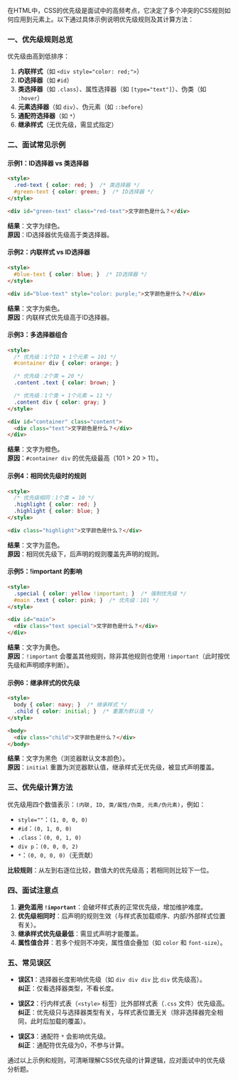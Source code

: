 在HTML中，CSS的优先级是面试中的高频考点，它决定了多个冲突的CSS规则如何应用到元素上。以下通过具体示例说明优先级规则及其计算方法：


### **一、优先级规则总览**
优先级由高到低排序：
1. **内联样式**（如 `<div style="color: red;">`）
2. **ID选择器**（如 `#id`）
3. **类选择器**（如 `.class`）、属性选择器（如 `[type="text"]`）、伪类（如 `:hover`）
4. **元素选择器**（如 `div`）、伪元素（如 `::before`）
5. **通配符选择器**（如 `*`）
6. **继承样式**（无优先级，需显式指定）


### **二、面试常见示例**

#### **示例1：ID选择器 vs 类选择器**
```html
<style>
  .red-text { color: red; }  /* 类选择器 */
  #green-text { color: green; }  /* ID选择器 */
</style>

<div id="green-text" class="red-text">文字颜色是什么？</div>
```
**结果**：文字为绿色。  
**原因**：ID选择器优先级高于类选择器。


#### **示例2：内联样式 vs ID选择器**
```html
<style>
  #blue-text { color: blue; }  /* ID选择器 */
</style>

<div id="blue-text" style="color: purple;">文字颜色是什么？</div>
```
**结果**：文字为紫色。  
**原因**：内联样式优先级高于ID选择器。


#### **示例3：多选择器组合**
```html
<style>
  /* 优先级：1个ID + 1个元素 = 101 */
  #container div { color: orange; }

  /* 优先级：2个类 = 20 */
  .content .text { color: brown; }

  /* 优先级：1个类 + 1个元素 = 11 */
  .content div { color: gray; }
</style>

<div id="container" class="content">
  <div class="text">文字颜色是什么？</div>
</div>
```
**结果**：文字为橙色。  
**原因**：`#container div` 的优先级最高（101 > 20 > 11）。


#### **示例4：相同优先级时的规则**
```html
<style>
  /* 优先级相同：1个类 = 10 */
  .highlight { color: red; }
  .highlight { color: blue; }
</style>

<div class="highlight">文字颜色是什么？</div>
```
**结果**：文字为蓝色。  
**原因**：相同优先级下，后声明的规则覆盖先声明的规则。


#### **示例5：!important 的影响**
```html
<style>
  .special { color: yellow !important; }  /* 强制优先级 */
  #main .text { color: pink; }  /* 优先级：101 */
</style>

<div id="main">
  <div class="text special">文字颜色是什么？</div>
</div>
```
**结果**：文字为黄色。  
**原因**：`!important` 会覆盖其他规则，除非其他规则也使用 `!important`（此时按优先级和声明顺序判断）。


#### **示例6：继承样式的优先级**
```html
<style>
  body { color: navy; }  /* 继承样式 */
  .child { color: initial; }  /* 重置为默认值 */
</style>

<body>
  <div class="child">文字颜色是什么？</div>
</body>
```
**结果**：文字为黑色（浏览器默认文本颜色）。  
**原因**：`initial` 重置为浏览器默认值，继承样式无优先级，被显式声明覆盖。


### **三、优先级计算方法**
优先级用四个数值表示：`(内联, ID, 类/属性/伪类, 元素/伪元素)`，例如：
- `style=""`：`(1, 0, 0, 0)`
- `#id`：`(0, 1, 0, 0)`
- `.class`：`(0, 0, 1, 0)`
- `div p`：`(0, 0, 0, 2)`
- `*`：`(0, 0, 0, 0)`（无贡献）

**比较规则**：从左到右逐位比较，数值大的优先级高；若相同则比较下一位。


### **四、面试注意点**
1. **避免滥用 `!important`**：会破坏样式表的正常优先级，增加维护难度。
2. **优先级相同时**：后声明的规则生效（与样式表加载顺序、内部/外部样式位置有关）。
3. **继承样式优先级最低**：需显式声明才能覆盖。
4. **属性值合并**：若多个规则不冲突，属性值会叠加（如 `color` 和 `font-size`）。


### **五、常见误区**
- **误区1**：选择器长度影响优先级（如 `div div div` 比 `div` 优先级高）。  
  **纠正**：仅看选择器类型，不看长度。

- **误区2**：行内样式表（`<style>` 标签）比外部样式表（`.css` 文件）优先级高。  
  **纠正**：优先级只与选择器类型有关，与样式表位置无关（除非选择器完全相同，此时后加载的覆盖）。

- **误区3**：通配符 `*` 会影响优先级。  
  **纠正**：通配符优先级为0，不参与计算。


通过以上示例和规则，可清晰理解CSS优先级的计算逻辑，应对面试中的优先级分析题。
